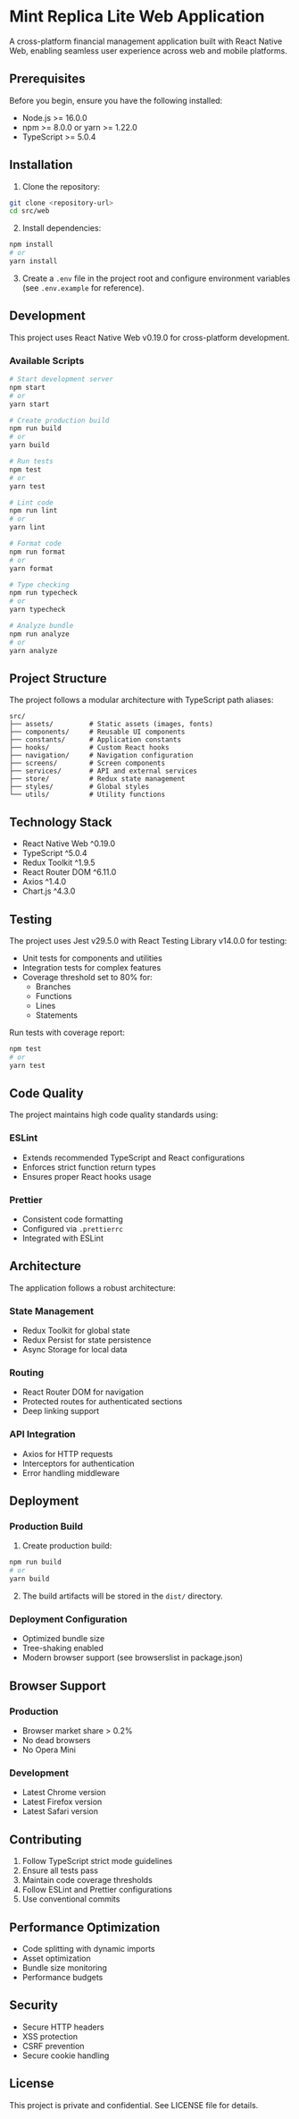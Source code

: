 # Mint Replica Lite Web Application

<!-- REQ: Cross-platform Development (1.1 System Overview/Client Applications) -->
A cross-platform financial management application built with React Native Web, enabling seamless user experience across web and mobile platforms.

## Prerequisites

<!-- REQ: Development Environment Setup (A.1 Development Environment Setup) -->
Before you begin, ensure you have the following installed:
- Node.js >= 16.0.0
- npm >= 8.0.0 or yarn >= 1.22.0
- TypeScript >= 5.0.4

## Installation

1. Clone the repository:
```bash
git clone <repository-url>
cd src/web
```

2. Install dependencies:
```bash
npm install
# or
yarn install
```

3. Create a `.env` file in the project root and configure environment variables (see `.env.example` for reference).

## Development

<!-- REQ: Cross-platform Development (1.1 System Overview/Client Applications) -->
This project uses React Native Web v0.19.0 for cross-platform development.

### Available Scripts

```bash
# Start development server
npm start
# or
yarn start

# Create production build
npm run build
# or
yarn build

# Run tests
npm test
# or
yarn test

# Lint code
npm run lint
# or
yarn lint

# Format code
npm run format
# or
yarn format

# Type checking
npm run typecheck
# or
yarn typecheck

# Analyze bundle
npm run analyze
# or
yarn analyze
```

## Project Structure

<!-- REQ: Development Environment Setup (A.1 Development Environment Setup) -->
The project follows a modular architecture with TypeScript path aliases:

```
src/
├── assets/         # Static assets (images, fonts)
├── components/     # Reusable UI components
├── constants/      # Application constants
├── hooks/          # Custom React hooks
├── navigation/     # Navigation configuration
├── screens/        # Screen components
├── services/       # API and external services
├── store/          # Redux state management
├── styles/         # Global styles
└── utils/          # Utility functions
```

## Technology Stack

<!-- REQ: Cross-platform Development (1.1 System Overview/Client Applications) -->
- React Native Web ^0.19.0
- TypeScript ^5.0.4
- Redux Toolkit ^1.9.5
- React Router DOM ^6.11.0
- Axios ^1.4.0
- Chart.js ^4.3.0

## Testing

<!-- REQ: Code Quality Standards (A.2 Code Quality Standards) -->
The project uses Jest v29.5.0 with React Testing Library v14.0.0 for testing:

- Unit tests for components and utilities
- Integration tests for complex features
- Coverage threshold set to 80% for:
  - Branches
  - Functions
  - Lines
  - Statements

Run tests with coverage report:
```bash
npm test
# or
yarn test
```

## Code Quality

<!-- REQ: Code Quality Standards (A.2 Code Quality Standards) -->
The project maintains high code quality standards using:

### ESLint
- Extends recommended TypeScript and React configurations
- Enforces strict function return types
- Ensures proper React hooks usage

### Prettier
- Consistent code formatting
- Configured via `.prettierrc`
- Integrated with ESLint

## Architecture

The application follows a robust architecture:

### State Management
- Redux Toolkit for global state
- Redux Persist for state persistence
- Async Storage for local data

### Routing
- React Router DOM for navigation
- Protected routes for authenticated sections
- Deep linking support

### API Integration
- Axios for HTTP requests
- Interceptors for authentication
- Error handling middleware

## Deployment

### Production Build
1. Create production build:
```bash
npm run build
# or
yarn build
```

2. The build artifacts will be stored in the `dist/` directory.

### Deployment Configuration
- Optimized bundle size
- Tree-shaking enabled
- Modern browser support (see browserslist in package.json)

## Browser Support

### Production
- Browser market share > 0.2%
- No dead browsers
- No Opera Mini

### Development
- Latest Chrome version
- Latest Firefox version
- Latest Safari version

## Contributing

1. Follow TypeScript strict mode guidelines
2. Ensure all tests pass
3. Maintain code coverage thresholds
4. Follow ESLint and Prettier configurations
5. Use conventional commits

## Performance Optimization

- Code splitting with dynamic imports
- Asset optimization
- Bundle size monitoring
- Performance budgets

## Security

- Secure HTTP headers
- XSS protection
- CSRF prevention
- Secure cookie handling

## License

This project is private and confidential. See LICENSE file for details.